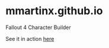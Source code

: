 # mmartinx.github.io
Fallout 4 Character Builder

See it in action [here](http://mmartinx.github.io/fo4/)
